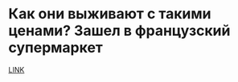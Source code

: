 # Как они выживают с такими ценами? Зашел в французский супермаркет



[LINK](https://varlamov.ru/2734192.html)